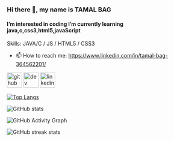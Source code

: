 ### Hi there 👋, my name is TAMAL BAG
#### I’m interested in coding I’m currently learning java,c,css3,html5,javaScript

Skills: JAVA/C / JS / HTML5 / CSS3

- 📫 How to reach me: https://www.linkedin.com/in/tamal-bag-364562201/ 


[<img src='https://cdn.jsdelivr.net/npm/simple-icons@3.0.1/icons/github.svg' alt='github' height='40'>](https://github.com/tamalbag117)  [<img src='https://cdn.jsdelivr.net/npm/simple-icons@3.0.1/icons/dev-dot-to.svg' alt='dev' height='40'>](https://dev.to/tamalbag117)  [<img src='https://cdn.jsdelivr.net/npm/simple-icons@3.0.1/icons/linkedin.svg' alt='linkedin' height='40'>](https://www.linkedin.com/in/tamal-bag-364562201//)  

[![Top Langs](https://github-readme-stats.vercel.app/api/top-langs/?username=tamalbag117)](https://github.com/anuraghazra/github-readme-stats)

![GitHub stats](https://github-readme-stats.vercel.app/api?username=tamalbag117&show_icons=true)  

![GitHub Activity Graph](https://activity-graph.herokuapp.com/graph?username=tamalbag117)  

![GitHub streak stats](https://github-readme-streak-stats.herokuapp.com/?user=tamalbag117)  



